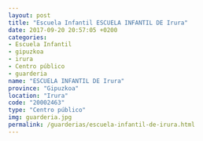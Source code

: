```yaml
---
layout: post
title: "Escuela Infantil ESCUELA INFANTIL DE Irura"
date: 2017-09-20 20:57:05 +0200
categories:
- Escuela Infantil
- gipuzkoa
- irura
- Centro público
- guarderia
name: "ESCUELA INFANTIL DE Irura"
province: "Gipuzkoa"
location: "Irura"
code: "20002463"
type: "Centro público"
img: guarderia.jpg
permalink: /guarderias/escuela-infantil-de-irura.html
---
```

